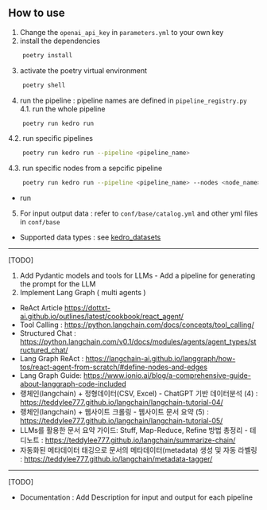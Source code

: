
## How to use
1. Change the ```openai_api_key``` in ```parameters.yml``` to your own key
2. install the dependencies 
```bash
    poetry install
``` 
3. activate the poetry virtual environment
```bash
    poetry shell
```
4. run the pipeline : pipeline names are defined in ```pipeline_registry.py```  
4.1. run the whole pipeline
```bash
    poetry run kedro run
```
4.2. run specific pipelines 
```bash
    poetry run kedro run --pipeline <pipeline_name> 
```
4.3. run specific nodes from a sepcific pipeline
```bash
    poetry run kedro run --pipeline <pipeline_name> --nodes <node_name>
```
- run
5. For input output data : refer to ```conf/base/catalog.yml``` and other yml files in ```conf/base```
- Supported data types : see [kedro_datasets](https://docs.kedro.org/projects/kedro-datasets/en/kedro-datasets-6.0.0/api/kedro_datasets.html) 
--- 
[TODO] 
1. Add Pydantic models and tools for LLMs  - Add a pipeline for generating the prompt for the LLM
2. Implement Lang Graph ( multi agents )

- ReAct Article https://dottxt-ai.github.io/outlines/latest/cookbook/react_agent/
- Tool Calling : https://python.langchain.com/docs/concepts/tool_calling/  
- Structured Chat : https://python.langchain.com/v0.1/docs/modules/agents/agent_types/structured_chat/ 
- Lang Graph ReAct : https://langchain-ai.github.io/langgraph/how-tos/react-agent-from-scratch/#define-nodes-and-edges 
- Lang Graph Guide: https://www.ionio.ai/blog/a-comprehensive-guide-about-langgraph-code-included 
- 랭체인(langchain) + 정형데이터(CSV, Excel) - ChatGPT 기반 데이터분석 (4) : https://teddylee777.github.io/langchain/langchain-tutorial-04/ 
- 랭체인(langchain) + 웹사이트 크롤링 - 웹사이트 문서 요약 (5) : https://teddylee777.github.io/langchain/langchain-tutorial-05/ 
- LLMs를 활용한 문서 요약 가이드: Stuff, Map-Reduce, Refine 방법 총정리 - 테디노트 : https://teddylee777.github.io/langchain/summarize-chain/
- 자동화된 메타데이터 태깅으로 문서의 메타데이터(metadata) 생성 및 자동 라벨링 : https://teddylee777.github.io/langchain/metadata-tagger/
---
[TODO]
- Documentation : Add Description for input and output for each pipeline